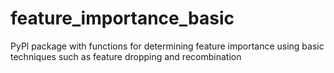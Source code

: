 # feature_importance_basic
PyPl package with functions for determining feature importance using basic techniques such as feature dropping and recombination 

